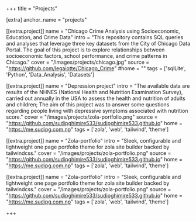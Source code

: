 +++
title = "Projects"

[extra]
anchor_name = "projects"

[[extra.project]]
name = "Chicago Crime Analysis using Socioeconomic, Education, and Crime Data"
intro = "This repository contains SQL queries and analyses that leverage three key datasets from the City of Chicago Data Portal. The goal of this project is to explore relationships between socioeconomic factors, school performance, and crime patterns in Chicago."
cover = "/images/projects/chicago.jpg"
source = "https://github.com/legaiotte/Chicago_Crime"
#home = ""
tags = ['sqlLite', 'Python', 'Data_Analysis', 'Datasets']

[[extra.project]]
name = "Depression project"
intro = "The available data are results of the NHNES (National Health and Nutrition Examination Survey), 
carried out annually in the USA to assess the health and nutrition of adults and children;
The aim of this project was to answer some questions regarding people living with depressive symptoms associated with nutrition score."
cover = "/images/projects/zola-portfolio.png"
source = "https://github.com/sudipghimire533/sudipghimire533.github.io"
home = "https://me.sudipg.com.np"
tags = ['zola', 'web', 'tailwind', 'theme']

[[extra.project]]
name = "Zola-portfolio"
intro = "Sleek, configurable and lightweight one page portfolio theme for zola site builder backed by tailwindcss."
cover = "/images/projects/zola-portfolio.png"
source = "https://github.com/sudipghimire533/sudipghimire533.github.io"
home = "https://me.sudipg.com.np"
tags = ['zola', 'web', 'tailwind', 'theme']

[[extra.project]]
name = "Zola-portfolio"
intro = "Sleek, configurable and lightweight one page portfolio theme for zola site builder backed by tailwindcss."
cover = "/images/projects/zola-portfolio.png"
source = "https://github.com/sudipghimire533/sudipghimire533.github.io"
home = "https://me.sudipg.com.np"
tags = ['zola', 'web', 'tailwind', 'theme']

+++

